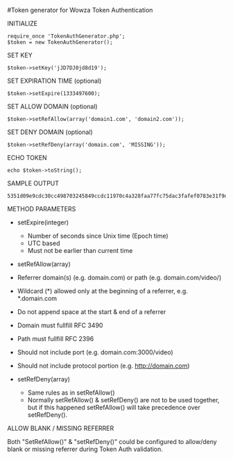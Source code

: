 #Token generator for Wowza Token Authentication


INITIALIZE
```
require_once 'TokenAuthGenerator.php';
$token = new TokenAuthGenerator();
```

SET KEY
```
$token->setKey('jJD7DJ0jd8d19');
```

SET EXPIRATION TIME (optional)
```
$token->setExpire(1333497600);
```

SET ALLOW DOMAIN (optional)
```
$token->setRefAllow(array('domain1.com', 'domain2.com'));
```

SET DENY DOMAIN (optional)
```
$token->setRefDeny(array('domain.com', 'MISSING'));
```

ECHO TOKEN
```
echo $token->toString();
```

SAMPLE OUTPUT
```
5351d09e9cdc30cc498703245849ccdc11970c4a328faa77fc75dac3fafef0783e31f9d1d012d4f9dd2fd2659b194a2953d2ad22d8a94014887ca52bd
```

METHOD PARAMETERS

 * setExpire(integer)
   * Number of seconds since Unix time (Epoch time) 
   * UTC based 
   * Must not be earlier than current time

 * setRefAllow(array)
  *  Referrer domain(s) (e.g. domain.com) or path (e.g. domain.com/video/)
  *  Wildcard (*) allowed only at the beginning of a referrer, e.g. *.domain.com
  *  Do not append space at the start & end of a referrer
  *  Domain must fullfill RFC 3490
  *  Path must fullfill RFC 2396
  *  Should not include port (e.g. domain.com:3000/video)
  *  Should not include protocol portion  (e.g. http://domain.com)

 * setRefDeny(array)
   * Same rules as in setRefAllow()
   * Normally setRefAllow() & setRefDeny() are not to be used together, but if this happened setRefAllow() will take precedence over setRefDeny().


ALLOW BLANK / MISSING REFERRER

  Both "SetRefAllow()" & "setRefDeny()" could be configured to allow/deny blank or missing referrer during Token Auth validation.

